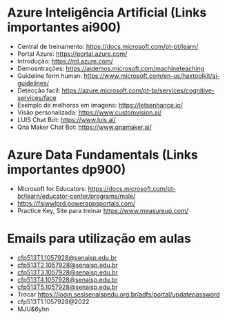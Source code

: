 # Azure Inteligência Artificial (Links importantes ai900)

- Central de treinamento: https://docs.microsoft.com/pt-pt/learn/
- Portal Azure: https://portal.azure.com/
- Introdução: https://ml.azure.com/
- Demosntrações: https://aidemos.microsoft.com/machineteaching
- Guideline form human: https://www.microsoft.com/en-us/haxtoolkit/ai-guidelines/
- Detecção facil: https://azure.microsoft.com/pt-br/services/cognitive-services/face
- Exemplo de melhoras em imagens: https://letsenhance.io/
- Visão personalizada: https://www.customvision.ai/
- LUIS Chat Bot:  https://www.luis.ai/
- Qna Maker Chat Bot: https://www.qnamaker.ai/

# Azure Data Fundamentals (Links importantes dp900)

- Microsoft for Educators: https://docs.microsoft.com/pt-br/learn/educator-center/programs/msle/
- https://fsiwwlprd.powerappsportals.com/
- Practice Key, Site para treinar https://www.measureup.com/

# Emails para utilização em aulas

- cfp513T1.1057928@senaisp.edu.br
- cfp513T2.1057928@senaisp.edu.br
- cfp513T3.1057928@senaisp.edu.br
- cfp513T4.1057928@senaisp.edu.br
- cfp513T5.1057928@senaisp.edu.br
- Trocar https://login.sesisenaispedu.org.br/adfs/portal/updatepassword
- cfp513T1.1057928@2022
- MJU&6yhn